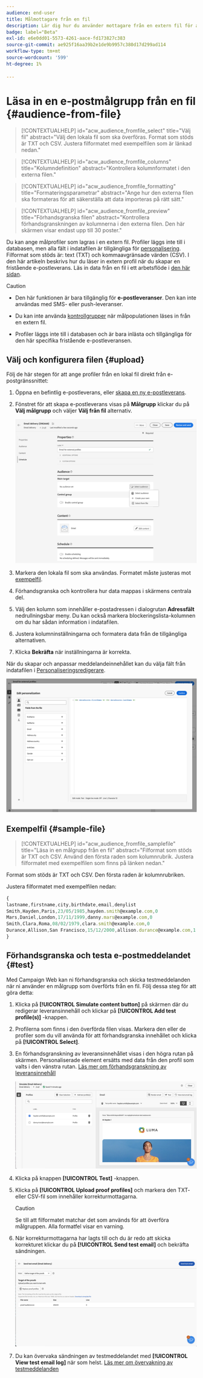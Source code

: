```yaml
---
audience: end-user
title: Målmottagare från en fil
description: Lär dig hur du använder mottagare från en extern fil för att skapa e-postmålgrupper
badge: label="Beta"
exl-id: e6e0dd01-5573-4261-aace-fd173827c383
source-git-commit: ae925f16aa39b2e1de9b9957c380d17d299ad114
workflow-type: tm+mt
source-wordcount: '599'
ht-degree: 1%

---
```


# Läsa in en e-postmålgrupp från en fil {#audience-from-file}

>[!CONTEXTUALHELP]
>id="acw_audience_fromfile_select"
>title="Välj fil"
>abstract="Välj den lokala fil som ska överföras. Format som stöds är TXT och CSV. Justera filformatet med exempelfilen som är länkad nedan."

>[!CONTEXTUALHELP]
>id="acw_audience_fromfile_columns"
>title="Kolumndefinition"
>abstract="Kontrollera kolumnformatet i den externa filen."

>[!CONTEXTUALHELP]
>id="acw_audience_fromfile_formatting"
>title="Formateringsparametrar"
>abstract="Ange hur den externa filen ska formateras för att säkerställa att data importeras på rätt sätt."

>[!CONTEXTUALHELP]
>id="acw_audience_fromfile_preview"
>title="Förhandsgranska filen"
>abstract="Kontrollera förhandsgranskningen av kolumnerna i den externa filen. Den här skärmen visar endast upp till 30 poster."

Du kan ange målprofiler som lagras i en extern fil. Profiler läggs inte till i databasen, men alla fält i indatafilen är tillgängliga för [personalisering](../personalization/gs-personalization.md). Filformat som stöds är: text (TXT) och kommaavgränsade värden (CSV). I den här artikeln beskrivs hur du läser in extern profil när du skapar en fristående e-postleverans. Läs in data från en fil i ett arbetsflöde i [den här sidan](../workflows/activities/load-file.md).

>[!CAUTION]
>
>* Den här funktionen är bara tillgänglig för **e-postleveranser**. Den kan inte användas med SMS- eller push-leveranser.
>
>* Du kan inte använda [kontrollgrupper](control-group.md) när målpopulationen läses in från en extern fil.
>
>* Profiler läggs inte till i databasen och är bara inlästa och tillgängliga för den här specifika fristående e-postleveransen.

## Välj och konfigurera filen {#upload}

Följ de här stegen för att ange profiler från en lokal fil direkt från e-postgränssnittet:

1. Öppna en befintlig e-postleverans, eller [skapa en ny e-postleverans](../email/create-email.md).
1. Fönstret för att skapa e-postleverans visas på **Målgrupp** klickar du på **Välj målgrupp** och väljer **Välj från fil** alternativ.

   ![](assets/select-from-file.png)

1. Markera den lokala fil som ska användas. Formatet måste justeras mot [exempelfil](#sample-file).
1. Förhandsgranska och kontrollera hur data mappas i skärmens centrala del.
1. Välj den kolumn som innehåller e-postadressen i dialogrutan **Adressfält** nedrullningsbar meny. Du kan också markera blockeringslista-kolumnen om du har sådan information i indatafilen.
1. Justera kolumninställningarna och formatera data från de tillgängliga alternativen.
1. Klicka **Bekräfta** när inställningarna är korrekta.

När du skapar och anpassar meddelandeinnehållet kan du välja fält från indatafilen i [Personaliseringsredigerare](../personalization/gs-personalization.md).

![](assets/select-external-perso.png)

## Exempelfil {#sample-file}

>[!CONTEXTUALHELP]
>id="acw_audience_fromfile_samplefile"
>title="Läsa in en målgrupp från en fil"
>abstract="Filformat som stöds är TXT och CSV. Använd den första raden som kolumnrubrik. Justera filformatet med exempelfilen som finns på länken nedan."

Format som stöds är TXT och CSV. Den första raden är kolumnrubriken.

Justera filformatet med exempelfilen nedan:

```javascript
{
lastname,firstname,city,birthdate,email,denylist
Smith,Hayden,Paris,23/05/1985,hayden.smith@example.com,0
Mars,Daniel,London,17/11/1999,danny.mars@example.com,0
Smith,Clara,Roma,08/02/1979,clara.smith@example.com,0
Durance,Allison,San Francisco,15/12/2000,allison.durance@example.com,1
}
```

## Förhandsgranska och testa e-postmeddelandet {#test}

Med Campaign Web kan ni förhandsgranska och skicka testmeddelanden när ni använder en målgrupp som överförts från en fil. Följ dessa steg för att göra detta:

1. Klicka på **[!UICONTROL Simulate content button]** på skärmen där du redigerar leveransinnehåll och klickar på **[!UICONTROL Add test profile(s)]** -knappen.

1. Profilerna som finns i den överförda filen visas. Markera den eller de profiler som du vill använda för att förhandsgranska innehållet och klicka på **[!UICONTROL Select]**.

1. En förhandsgranskning av leveransinnehållet visas i den högra rutan på skärmen. Personaliserade element ersätts med data från den profil som valts i den vänstra rutan. [Läs mer om förhandsgranskning av leveransinnehåll](../preview-test/preview-content.md)

   ![](assets/file-upload-preview.png)

1. Klicka på knappen **[!UICONTROL Test]** -knappen.

1. Klicka på **[!UICONTROL Upload proof profiles]** och markera den TXT- eller CSV-fil som innehåller korrekturmottagarna.

   >[!CAUTION]
   >
   >Se till att filformatet matchar det som används för att överföra målgruppen. Alla formatfel visar en varning.

1. När korrekturmottagarna har lagts till och du är redo att skicka korrekturet klickar du på **[!UICONTROL Send test email]** och bekräfta sändningen.

   ![](assets/file-upload-test.png)

1. Du kan övervaka sändningen av testmeddelandet med **[!UICONTROL View test email log]** när som helst. [Läs mer om övervakning av testmeddelanden](../preview-test/test-deliveries.md#access-test-deliveries)
